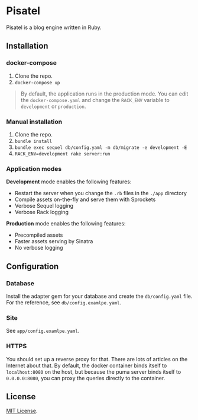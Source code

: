 # Pisatel

Pisatel is a blog engine written in Ruby.

## Installation

### docker-compose

1. Clone the repo.
2. `docker-compose up`

> By default, the application runs in the production mode.
You can edit the `docker-compose.yaml` and change the `RACK_ENV` variable
to `development` or `production`.

### Manual installation

1. Clone the repo.
2. `bundle install`
3. `bundle exec sequel db/config.yaml -m db/migrate -e development -E`
4. `RACK_ENV=development rake server:run`

### Application modes

**Development** mode enables the following features:

* Restart the server when you change the `.rb` files in the `./app` directory
* Compile assets on-the-fly and serve them with Sprockets
* Verbose Sequel logging
* Verbose Rack logging

**Production** mode enables the following features:

* Precompiled assets
* Faster assets serving by Sinatra
* No verbose logging

## Configuration

### Database

Install the adapter gem for your database and create the `db/config.yaml` file.
For the reference, see `db/config.examlpe.yaml`.

### Site

See `app/config.examlpe.yaml`.

### HTTPS

You should set up a reverse proxy for that. There are lots of articles on the
Internet about that. By default, the docker container binds itself to
`localhost:8080` on the host, but because the puma server binds itself to
`0.0.0.0:8080`, you can proxy the queries directly to the container.


## License

[MIT License](/license.md).